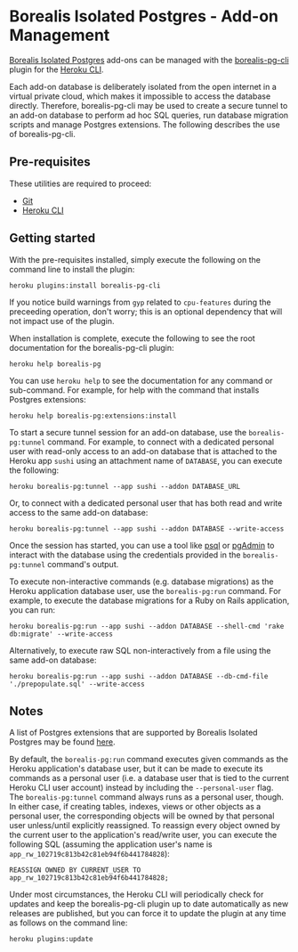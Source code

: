 # Borealis Isolated Postgres - Add-on Management

[Borealis Isolated Postgres](https://elements.heroku.com/addons/borealis-pg) add-ons can be managed with the [borealis-pg-cli](https://www.npmjs.com/package/borealis-pg-cli) plugin for the [Heroku CLI](https://devcenter.heroku.com/articles/heroku-cli).

Each add-on database is deliberately isolated from the open internet in a virtual private cloud, which makes it impossible to access the database directly. Therefore, borealis-pg-cli may be used to create a secure tunnel to an add-on database to perform ad hoc SQL queries, run database migration scripts and manage Postgres extensions. The following describes the use of borealis-pg-cli.

## Pre-requisites

These utilities are required to proceed:

- [Git](https://git-scm.com/book/en/v2/Getting-Started-Installing-Git)
- [Heroku CLI](https://devcenter.heroku.com/articles/heroku-cli#download-and-install)

## Getting started

With the pre-requisites installed, simply execute the following on the command line to install the plugin:

```shell
heroku plugins:install borealis-pg-cli
```

If you notice build warnings from `gyp` related to `cpu-features` during the preceeding operation, don't worry; this is an optional dependency that will not impact use of the plugin.

When installation is complete, execute the following to see the root documentation for the borealis-pg-cli plugin:

```shell
heroku help borealis-pg
```

You can use `heroku help` to see the documentation for any command or sub-command. For example, for help with the command that installs Postgres extensions:

```shell
heroku help borealis-pg:extensions:install
```

To start a secure tunnel session for an add-on database, use the `borealis-pg:tunnel` command. For example, to connect with a dedicated personal user with read-only access to an add-on database that is attached to the Heroku app `sushi` using an attachment name of `DATABASE`, you can execute the following:

```shell
heroku borealis-pg:tunnel --app sushi --addon DATABASE_URL
```

Or, to connect with a dedicated personal user that has both read and write access to the same add-on database:

```shell
heroku borealis-pg:tunnel --app sushi --addon DATABASE --write-access
```

Once the session has started, you can use a tool like [psql](https://www.postgresql.org/docs/current/app-psql.html) or [pgAdmin](https://www.pgadmin.org/) to interact with the database using the credentials provided in the `borealis-pg:tunnel` command's output.

To execute non-interactive commands (e.g. database migrations) as the Heroku application database user, use the `borealis-pg:run` command. For example, to execute the database migrations for a Ruby on Rails application, you can run:

```shell
heroku borealis-pg:run --app sushi --addon DATABASE --shell-cmd 'rake db:migrate' --write-access
```

Alternatively, to execute raw SQL non-interactively from a file using the same add-on database:

```shell
heroku borealis-pg:run --app sushi --addon DATABASE --db-cmd-file './prepopulate.sql' --write-access
```

## Notes

A list of Postgres extensions that are supported by Borealis Isolated Postgres may be found [here](./pg-extensions-support.md).

By default, the `borealis-pg:run` command executes given commands as the Heroku application's database user, but it can be made to execute its commands as a personal user (i.e. a database user that is tied to the current Heroku CLI user account) instead by including the `--personal-user` flag. The `borealis-pg:tunnel` command always runs as a personal user, though. In either case, if creating tables, indexes, views or other objects as a personal user, the corresponding objects will be owned by that personal user unless/until explicitly reassigned. To reassign every object owned by the current user to the application's read/write user, you can execute the following SQL (assuming the application user's name is `app_rw_102719c813b42c81eb94f6b441784828`):

```pgsql
REASSIGN OWNED BY CURRENT_USER TO app_rw_102719c813b42c81eb94f6b441784828;
```

Under most circumstances, the Heroku CLI will periodically check for updates and keep the borealis-pg-cli plugin up to date automatically as new releases are published, but you can force it to update the plugin at any time as follows on the command line:

```shell
heroku plugins:update
```
